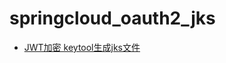 # springcloud_oauth2_jks

+ [JWT加密 keytool生成jks文件](https://blog.csdn.net/tonydz0523/article/details/106676135)
